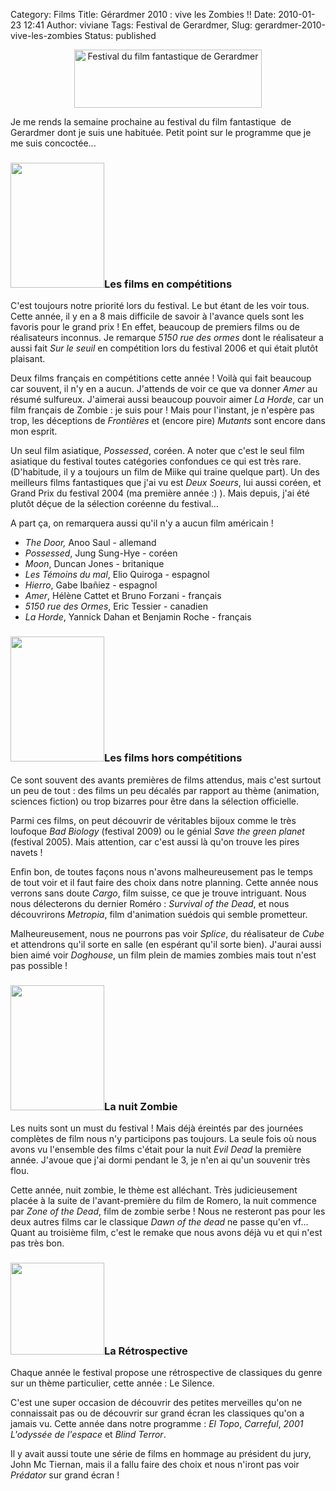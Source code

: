 Category: Films
Title: Gérardmer 2010 : vive les Zombies !!
Date: 2010-01-23 12:41
Author: viviane
Tags: Festival de Gerardmer, 
Slug: gerardmer-2010-vive-les-zombies
Status: published

<p style="text-align: center;"><a href="http://www.festival-gerardmer.com" target="_blank"><img class="aligncenter size-medium wp-image-1080" title="Festival du film fantastique de Gerardmer" src="http://www.viviane-voyages.com/wp-content/uploads/2010/01/banière-300x93.png" alt="Festival du film fantastique de Gerardmer" width="300" height="93" /></a></p>
Je me rends la semaine prochaine au festival du film fantastique  de Gerardmer dont je suis une habituée. Petit point sur le programme que je me suis concoctée...
<h3><img class="alignleft size-full wp-image-1081" title="La Horde" src="http://www.viviane-voyages.com/wp-content/uploads/2010/01/la-horde.jpg" alt="" width="150" height="200" />Les films en compétitions</h3>
C'est toujours notre priorité lors du festival. Le but étant de les voir tous. Cette année, il y en a 8 mais difficile de savoir à l'avance quels sont les favoris pour le grand prix ! En effet, beaucoup de premiers films ou de réalisateurs inconnus. Je remarque <em>5150 rue des ormes</em> dont le réalisateur a aussi fait <em>Sur le seuil</em> en compétition lors du festival 2006 et qui était plutôt plaisant.

Deux films français en compétitions cette année ! Voilà qui fait beaucoup car souvent, il n'y en a aucun. J'attends de voir ce que va donner <em>Amer</em> au résumé sulfureux. J'aimerai aussi beaucoup pouvoir aimer <em>La Horde</em>, car un film français de Zombie : je suis pour ! Mais pour l'instant, je n'espère pas trop, les déceptions de <em>Frontières </em>et (encore pire) <em>Mutants </em>sont encore dans mon esprit.

Un seul film asiatique,<em> Possessed</em>, coréen. A noter que c'est le seul film asiatique du festival toutes catégories confondues ce qui est très rare. (D'habitude, il y a toujours un film de Miike qui traine quelque part). Un des meilleurs films fantastiques que j'ai vu est <em>Deux Soeurs</em>, lui aussi coréen, et Grand Prix du festival 2004 (ma première année :) ). Mais depuis, j'ai été plutôt déçue de la sélection coréenne du festival...

A part ça, on remarquera aussi qu'il n'y a aucun film américain !
<ul>
	<li><em>The Door, </em>Anoo Saul - allemand</li>
	<li><em>Possessed</em>, Jung Sung-Hye - coréen</li>
	<li><em>Moon</em>, Duncan Jones - britanique</li>
	<li><em>Les Témoins du mal</em>, Elio Quiroga - espagnol</li>
	<li><em>Hierro</em>, Gabe Ibañiez - espagnol</li>
	<li><em>Amer</em>, Hélène Cattet et Bruno Forzani - français</li>
	<li><em>5150 rue des Ormes</em>, Eric Tessier - canadien</li>
	<li><em>La Horde</em>, Yannick Dahan et Benjamin Roche - français</li>
</ul>
<h3><a href="http://www.viviane-voyages.com/wp-content/uploads/2010/01/metropia.jpg"><img class="alignleft size-full wp-image-1085" title="Metropia" src="http://www.viviane-voyages.com/wp-content/uploads/2010/01/metropia.jpg" alt="" width="150" height="200" /></a>Les films hors compétitions</h3>
Ce sont souvent des avants premières de films attendus, mais c'est surtout un peu de tout : des films un peu décalés par rapport au thème (animation, sciences fiction) ou trop bizarres pour être dans la sélection officielle.

Parmi ces films, on peut découvrir de véritables bijoux comme le très loufoque <em>Bad Biology </em>(festival 2009)<em> </em>ou le génial <em>Save the green planet</em> (festival 2005). Mais attention, car c'est aussi là qu'on trouve les pires navets !

Enfin bon, de toutes façons nous n'avons malheureusement pas le temps de tout voir et il faut faire des choix dans notre planning. Cette année nous verrons sans doute <em>Cargo</em>, film suisse, ce que je trouve intriguant. Nous nous délecterons du dernier Roméro :<em> Survival of the Dead</em>, et nous découvrirons <em>Metropia</em>, film d'animation suédois qui semble prometteur.

Malheureusement, nous ne pourrons pas voir <em>Splice</em>, du réalisateur de <em>Cube</em> et attendrons qu'il sorte en salle (en espérant qu'il sorte bien). J'aurai aussi bien aimé voir <em>Doghouse</em>, un film plein de mamies zombies mais tout n'est pas possible !
<h3><a href="http://www.viviane-voyages.com/wp-content/uploads/2010/01/zone-of-the-dead-2.jpg"><img class="alignleft size-full wp-image-1087" title="Zone of the dead" src="http://www.viviane-voyages.com/wp-content/uploads/2010/01/zone-of-the-dead-2.jpg" alt="" width="150" height="200" /></a>La nuit Zombie</h3>
Les nuits sont un must du festival ! Mais déjà éreintés par des journées complètes de film nous n'y participons pas toujours. La seule fois où nous avons vu l'ensemble des films c'était pour la nuit <em>Evil Dead </em>la première année. J'avoue que j'ai dormi pendant le 3, je n'en ai qu'un souvenir très flou.

Cette année, nuit zombie, le thème est alléchant. Très judicieusement placée à la suite de l'avant-première du film de Romero, la nuit commence par<em> Zone of the Dead</em>, film de zombie serbe ! Nous ne resteront pas pour les deux autres films car le classique <em>Dawn of the dead</em> ne passe qu'en vf... Quant au troisième film, c'est le remake que nous avons déjà vu et qui n'est pas très bon.
<h3><a href="http://www.viviane-voyages.com/wp-content/uploads/2010/01/odyssee.jpg"><img class="alignleft size-thumbnail wp-image-1089" title="2001 Odysée de l'Espace" src="http://www.viviane-voyages.com/wp-content/uploads/2010/01/odyssee-150x147.jpg" alt="" width="150" height="147" /></a>La Rétrospective</h3>
Chaque année le festival propose une rétrospective de classiques du genre sur un thème particulier, cette année : Le Silence.

C'est une super occasion de découvrir des petites merveilles qu'on ne connaissait pas ou de découvrir sur grand écran les classiques qu'on a jamais vu. Cette année dans notre programme : <em>El Topo</em>, <em>Carreful</em>, <em>2001 L'odyssée de l'espace</em> et <em>Blind Terror</em>.

Il y avait aussi toute une série de films en hommage au président du jury, John Mc Tiernan, mais il a fallu faire des choix et nous n'iront pas voir <em>Prédator </em>sur grand écran !
<div id="_mcePaste" style="overflow: hidden; position: absolute; left: -10000px; top: 440px; width: 1px; height: 1px;">
<h3>Elio Quiroga</h3>
</div>